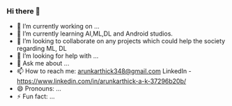 ### Hi there 👋


- 🔭 I’m currently working on ...
- 🌱 I’m currently learning AI,ML,DL and Android studios.
- 👯 I’m looking to collaborate on any projects which could help the society regarding ML, DL
- 🤔 I’m looking for help with ...
- 💬 Ask me about ...
- 📫 How to reach me: arunkarthick348@gmail.com
LinkedIn - https://www.linkedin.com/in/arunkarthick-a-k-37296b20b/
- 😄 Pronouns: ...
- ⚡ Fun fact: ...
